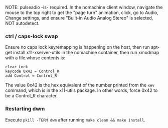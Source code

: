 
NOTE: pulseadio -is- required. In the nomachine client window, navigate the mouse to the top right to get the "page turn" animation, click, go to Audio, Change settings, and ensure "Built-in Audio Analog Stereo" is selected, NOT autodetect.

### ctrl / caps-lock swap
Ensure no caps lock keyremapping is happening on the host, then run apt-get install x11-xserver-utils in the nomachine container, then run xmodmap with a file whose contents is:
```
clear Lock
keycode 0x42 = Control_R
add Control = Control_R
```

The value 0x42 is the hex equivalent of the number printed from the `xev` command, which is in the x11-utils package. In other words, force 0x42 to be a Control_R character.

### Restarting dwm
Execute `pkill -TERM dwm` after running `make clean && make install`.
